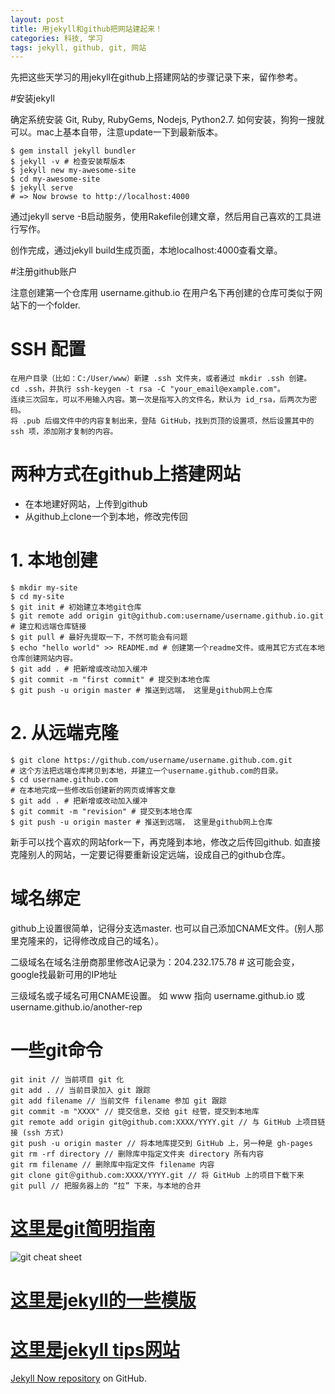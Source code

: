 ```yaml
---
layout: post
title: 用jekyll和github把网站建起来！
categories: 科技, 学习
tags: jekyll, github, git, 网站
---
```

先把这些天学习的用jekyll在github上搭建网站的步骤记录下来，留作参考。

#安装jekyll

确定系统安装 Git, Ruby, RubyGems, Nodejs, Python2.7. 如何安装，狗狗一搜就可以。mac上基本自带，注意update一下到最新版本。

```
$ gem install jekyll bundler
$ jekyll -v # 检查安装帮版本
$ jekyll new my-awesome-site
$ cd my-awesome-site
$ jekyll serve
# => Now browse to http://localhost:4000
```

通过jekyll serve -B启动服务，使用Rakefile创建文章，然后用自己喜欢的工具进行写作。

创作完成，通过jekyll build生成页面，本地localhost:4000查看文章。

#注册github账户

注意创建第一个仓库用 username.github.io 在用户名下再创建的仓库可类似于网站下的一个folder. 

# SSH 配置

```
在用户目录（比如：C:/User/www）新建 .ssh 文件夹，或者通过 mkdir .ssh 创建。
cd .ssh，并执行 ssh-keygen -t rsa -C "your_email@example.com"。
连续三次回车，可以不用输入内容。第一次是指写入的文件名，默认为 id_rsa，后两次为密码。
将 .pub 后缀文件中的内容复制出来，登陆 GitHub，找到页顶的设置项，然后设置其中的 ssh 项，添加刚才复制的内容。
```

# 两种方式在github上搭建网站

- 在本地建好网站，上传到github
- 从github上clone一个到本地，修改完传回

# 1. 本地创建

``` 
$ mkdir my-site
$ cd my-site
$ git init # 初始建立本地git仓库
$ git remote add origin git@github.com:username/username.github.io.git # 建立和远端仓库链接
$ git pull # 最好先提取一下，不然可能会有问题
$ echo "hello world" >> README.md # 创建第一个readme文件。或用其它方式在本地仓库创建网站内容。
$ git add . # 把新增或改动加入缓冲
$ git commit -m "first commit" # 提交到本地仓库
$ git push -u origin master # 推送到远端， 这里是github网上仓库
```

# 2. 从远端克隆

``` 
$ git clone https://github.com/username/username.github.com.git
# 这个方法把远端仓库拷贝到本地，并建立一个username.github.com的目录。
$ cd username.github.com
# 在本地完成一些修改后创建新的网页或博客文章
$ git add . # 把新增或改动加入缓冲
$ git commit -m "revision" # 提交到本地仓库
$ git push -u origin master # 推送到远端， 这里是github网上仓库
```

新手可以找个喜欢的网站fork一下，再克隆到本地，修改之后传回github. 如直接克隆别人的网站，一定要记得要重新设定远端，设成自己的github仓库。

# 域名绑定

github上设置很简单，记得分支选master. 也可以自己添加CNAME文件。(别人那里克隆来的，记得修改成自己的域名）。

二级域名在域名注册商那里修改A记录为：204.232.175.78 # 这可能会变，google找最新可用的IP地址

三级域名或子域名可用CNAME设置。 如 www 指向 username.github.io 或 username.github.io/another-rep


# 一些git命令

```
git init // 当前项目 git 化  
git add . // 当前目录加入 git 跟踪  
git add filename // 当前文件 filename 参加 git 跟踪  
git commit -m "XXXX" // 提交信息，交给 git 经管，提交到本地库  
git remote add origin git@github.com:XXXX/YYYY.git // 与 GitHub 上项目链接 (ssh 方式)  
git push -u origin master // 将本地库提交到 GitHub 上，另一种是 gh-pages  
git rm -rf directory // 删除库中指定文件夹 directory 所有内容  
git rm filename // 删除库中指定文件 filename 内容   
git clone git＠github.com:XXXX/YYYY.git // 将 GitHub 上的项目下载下来 
git pull // 把服务器上的 “拉” 下来，与本地的合并
```

# [这里是git简明指南](http://rogerdudler.github.io/git-guide/index.zh.html)

![git cheat sheet](http://byte.kde.org/~zrusin/git/git-cheat-sheet-large.png)

# [这里是jekyll的一些模版](http://jekyllthemes.org)

# [这里是jekyll tips网站](http://jekyll.tips)

[Jekyll Now repository](https://github.com/barryclark/jekyll-now) on GitHub.
